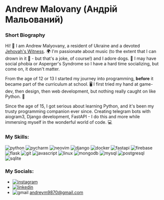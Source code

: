 # Andrew Malovany (Андрій Мальований)
### Short Biography
Hi! 👋 I am Andrew Malyovany, a resident of Ukraine and a devoted [Jehovah's Witness](https://www.jw.org/en/library/videos/intros-for-the-ministry/jehovahs-witnesses-who-are-we-intro/). 🌍 I'm passionate about music (to the extent that I can drown in it 🎵 - but that's a joke, of course!) and I adore dogs. 🐶 I may have social phobia or Asperger's Syndrome so I have a hard time socializing, but come on, it doesn't matter.

From the age of 12 or 13 I started my journey into programming, **before** it became part of the curriculum at school. 🖥️ I first tried my hand at game-dev, then design, then web development, but nothing really caught on like Python. 🐍

Since the age of 15, I got serious about learning Python, and it's been my trusty programming companion ever since. Creating telegram bots with aiogram3, Django development, FastAPI - I do this and more while immersing myself in the wonderful world of code. 💻

### My Skills:
![python](https://ziadoua.github.io/m3-Markdown-Badges/badges/Python/python1.svg)
![pycharm](https://ziadoua.github.io/m3-Markdown-Badges/badges/PyCharm/pycharm1.svg)
![neovim](https://ziadoua.github.io/m3-Markdown-Badges/badges/Neovim/neovim1.svg)
![django](https://ziadoua.github.io/m3-Markdown-Badges/badges/Django/django1.svg)
![docker](https://ziadoua.github.io/m3-Markdown-Badges/badges/Docker/docker1.svg)
![fastapi](https://ziadoua.github.io/m3-Markdown-Badges/badges/FastAPI/fastapi1.svg)
![firebase](https://ziadoua.github.io/m3-Markdown-Badges/badges/Firebase/firebase1.svg)
![flask](https://ziadoua.github.io/m3-Markdown-Badges/badges/Flask/flask1.svg)
![git](https://ziadoua.github.io/m3-Markdown-Badges/badges/Git/git1.svg)
![javascript](https://ziadoua.github.io/m3-Markdown-Badges/badges/Javascript/javascript3.svg)
![linux](https://ziadoua.github.io/m3-Markdown-Badges/badges/Linux/linux2.svg)
![mongodb](https://ziadoua.github.io/m3-Markdown-Badges/badges/MongoDB/mongodb1.svg)
![mysql](https://ziadoua.github.io/m3-Markdown-Badges/badges/MySQL/mysql1.svg)
![postgresql](https://ziadoua.github.io/m3-Markdown-Badges/badges/PostgreSQL/postgresql1.svg)
![sqlite](https://ziadoua.github.io/m3-Markdown-Badges/badges/SQLite/sqlite1.svg)

### My Socials:
- [![instagram](https://ziadoua.github.io/m3-Markdown-Badges/badges/Instagram/instagram1.svg)](https://www.instagram.com/jw.andrewmalovany/)
- [![linkedin](https://ziadoua.github.io/m3-Markdown-Badges/badges/LinkedIn/linkedin1.svg)](...)
- ![gmail](https://ziadoua.github.io/m3-Markdown-Badges/badges/Gmail/gmail1.svg) andreym9870@gmail.com
